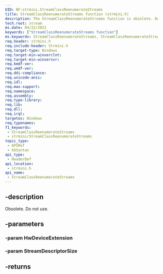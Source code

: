 ```yaml
---
UID: NF:strmini.StreamClassReenumerateStreams
title: StreamClassReenumerateStreams function (strmini.h)
description: The StreamClassReenumerateStreams function is obsolete. Do not use.
tech.root: stream
ms.date: 04/22/2022
keywords: ["StreamClassReenumerateStreams function"]
ms.keywords: StreamClassReenumerateStreams, StreamClassReenumerateStreams function [Streaming Media Devices], strclass-routines_cacff7f7-e8f3-4794-ae99-eab536cf83d2.xml, stream.streamclassreenumeratestreams, strmini/StreamClassReenumerateStreams
req.header: strmini.h
req.include-header: Strmini.h
req.target-type: Windows
req.target-min-winverclnt: 
req.target-min-winversvr: 
req.kmdf-ver: 
req.umdf-ver: 
req.ddi-compliance: 
req.unicode-ansi: 
req.idl: 
req.max-support: 
req.namespace: 
req.assembly: 
req.type-library: 
req.lib: 
req.dll: 
req.irql: 
targetos: Windows
req.typenames: 
f1_keywords:
 - StreamClassReenumerateStreams
 - strmini/StreamClassReenumerateStreams
topic_type:
 - APIRef
 - kbSyntax
api_type:
 - HeaderDef
api_location:
 - strmini.h
api_name:
 - StreamClassReenumerateStreams
---
```


## -description

Obsolete. Do not use.

## -parameters

### -param HwDeviceExtension

### -param StreamDescriptorSize

## -returns
